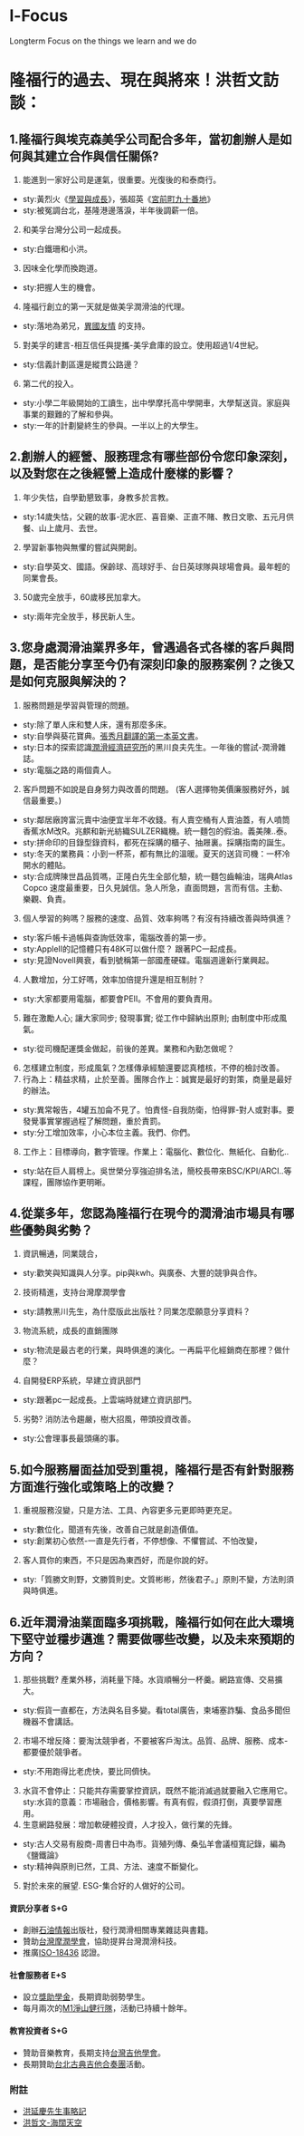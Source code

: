 # l-Focus

Longterm Focus on the things we learn and we do

 
# 隆福行的過去、現在與將來！洪哲文訪談：

## 1.隆福行與埃克森美孚公司配合多年，當初創辦人是如何與其建立合作與信任關係?
1. 能進到一家好公司是運氣，很重要。光復後的和泰商行。 
- sty:黃烈火《[學習與成長](http://tbdb.ntnu.edu.tw/showBIO.jsp?id=20D5EE10-E2C3-2295-F53F-2768D2FCD0BE)》，張超英《[宮前町九十番地](https://www.thenewslens.com/article/49345)》
- sty:被冤調台北，基隆港邊落淚，半年後調薪一倍。
2. 和美孚台灣分公司一起成長。 
- sty:白鐵珊和小洪。
3. 因味全化學而換跑道。
- sty:把握人生的機會。
4. 隆福行創立的第一天就是做美孚潤滑油的代理。
- sty:落地為弟兄，[異國友情](https://ykhong.oil.com.tw/monty_01.html) 的支持。
5. 對美孚的建言-相互信任與提攜-美孚倉庫的設立。使用超過1/4世紀。
- sty:信義計劃區還是縱貫公路邊？
6. 第二代的投入。 
- sty:小學二年級開始的工讀生，出中學摩托高中學開車，大學幫送貨。家庭與事業的艱難的了解和參與。
- sty:一年的計劃變終生的參與。一半以上的大學生。

## 2.創辦人的經營、服務理念有哪些部份令您印象深刻，以及對您在之後經營上造成什麼樣的影響？
1. 年少失怙，自學勤懇致事，身教多於言教。 
- sty:14歲失怙，父親的故事-泥水匠、喜音樂、正直不賭、教日文歌、五元月供餐、山上歲月、去世。
2. 學習新事物與無懼的嘗試與開創。
- sty:自學英文、國語。保齡球、高球好手、台日英球隊與球場會員。最年輕的同業會長。
3. 50歲完全放手，60歲移民加拿大。
- sty:兩年完全放手，移民新人生。


## 3.您身處潤滑油業界多年，曾遇過各式各樣的客戶與問題，是否能分享至今仍有深刻印象的服務案例？之後又是如何克服與解決的？
1. 服務問題是學習與管理的問題。 
- sty:除了單人床和雙人床，還有那麼多床。 
- sty:自學與葵花寶典。[張秀月翻譯的第一本英文書](https://www.amazon.com/Lubricants-cutting-fluids-coolants-Wilbert/dp/0843608129)。
- sty:日本的探索認識[潤滑經濟研究所](https://www.juntsu.co.jp/)的黑川良夫先生。一年後的嘗試-潤滑雜誌。 
- sty:電腦之路的兩個貴人。
2. 客戶問題不如說是自身努力與改善的問題。 (客人選擇物美價廉服務好外，誠信最重要。)
- sty:鄰居廠誇富沅賣中油便宜半年不收錢。有人賣空桶有人賣油蓋，有人噴筒香蕉水M改R。兆麒和新光紡織SULZER織機。統一麵包的假油。義美陳..泰。
- sty:拼命印的目錄型錄資料，都死在採購的櫃子、抽屜裏。採購指南的誕生。
- sty:冬天的業務員：小到一杯茶，都有無比的溫暖。夏天的送貨司機：一杯冷開水的體貼。
- sty:合成牌陳世昌品質嗎，正隆白先生全部化驗，統一麵包齒輪油，瑞典Atlas Copco  速度最重要，日久見誠信。急人所急，直面問題，言而有信。主動、樂觀、負責。
3. 個人學習的夠嗎？服務的速度、品質、效率夠嗎？有沒有持續改善與時俱進？
- sty:客戶帳卡過帳與查詢低效率，電腦改善的第一步。 
- sty:AppleII的記憶體只有48K可以做什麼？ 跟著PC一起成長。 
- sty:見證Novell興衰，看到號稱第一部國產硬碟。電腦週邊新行業興起。
4. 人數增加，分工好嗎，效率加倍提升還是相互制肘？
- sty:大家都要用電腦，都要會PEII。不會用的要負責用。
5. 難在激勵人心; 讓大家同步; 發現事實; 從工作中歸納出原則; 由制度中形成風氣。
- sty:從司機配運獎金做起，前後的差異。業務和內勤怎做呢？
6. 怎樣建立制度，形成風氣？怎樣傳承經驗還要認真稽核，不停的檢討改善。
7. 行為上：精益求精，止於至善。團隊合作上：誠實是最好的對策，商量是最好的辦法。
- sty:異常報告，4罐五加侖不見了。怕責怪-自我防衛，怕得罪-對人或對事。要發覺事實掌握過程了解問題，重於責罰。
- sty:分工增加效率，小心本位主義。我們、你們。
8. 工作上：目標導向，數字管理。作業上：電腦化、數位化、無紙化、自動化..
- sty:站在巨人肩榜上。吳世榮分享強迫排名法，簡校長帶來BSC/KPI/ARCI..等課程，團隊協作更明晰。

## 4.從業多年，您認為隆福行在現今的潤滑油市場具有哪些優勢與劣勢？
1. 資訊暢通，同業競合，
- sty:歡笑與知識與人分享。pip與kwh。與廣泰、大豐的競爭與合作。
2. 技術精進，支持台灣摩潤學會
- sty:請教黑川先生，為什麼版此出版社？同業怎麼願意分享資料？
3. 物流系統，成長的直銷團隊
- sty:物流是最古老的行業，與時俱進的演化。一再扁平化經銷商在那裡？做什麼？
4. 自開發ERP系統，早建立資訊部門
- sty:跟著pc一起成長。上雲端時就建立資訊部門。
5. 劣勢? 消防法令趨嚴，樹大招風，帶頭投資改善。
- sty:公會理事長最頭痛的事。

## 5.如今服務層面益加受到重視，隆福行是否有針對服務方面進行強化或策略上的改變？
1. 重視服務沒變，只是方法、工具、內容更多元更即時更充足。
- sty:數位化，聞道有先後，改善自己就是創造價值。
- sty:創業初心依然-一直是先行者，不停想像、不懼嘗試、不怕改變，
2. 客人買你的東西，不只是因為東西好，而是你說的好。 
- sty:「質勝文則野，文勝質則史。文質彬彬，然後君子。」原則不變，方法則須與時俱進。

## 6.近年潤滑油業面臨多項挑戰，隆福行如何在此大環境下堅守並穩步邁進？需要做哪些改變，以及未來預期的方向？
1. 那些挑戰? 產業外移，消耗量下降。水貨順暢分一杯羹。網路宣傳、交易擴大。
- sty:假貨一直都在，方法與名目多變。看total廣告，柬埔塞詐騙、食品多聞但機器不會講話。
2. 市場不增反降：要淘汰競爭者，不要被客戶淘汰。品質、品牌、服務、成本-都要優於競爭者。
- sty:不用跑得比老虎快，要比同儕快。
3. 水貨不會停止：只能共存需要掌控資訊，既然不能消滅過就要融入它應用它。
sty:水貨的意義：市場融合，價格影響。有真有假，假須打倒，真要學習應用。
4. 生意網路發展：增加軟硬體投資，人才投入，做行業的先鋒。
- sty:古人交易有殷商-周書日中為市。貨殖列傳、桑弘羊會議桓寬記錄，編為《鹽鐵論》
- sty:精神與原則已然，工具、方法、速度不斷變化。

5. 對於未來的展望. ESG-集合好的人做好的公司。
#### 資訊分享者 S+G
- 創辦[石油情報](https://www.oil.net.tw/)出版社，發行潤滑相關專業雜誌與書籍。
- 贊助[台灣摩潤學會](https://www.tstt.org.tw/)，協助提昇台灣潤滑科技。
- 推廣[ISO-18436](http://www.iso18436.tw/) 認證。
#### 社會服務者 E+S
- 設立[獎助學金](https://www.oil.com.tw/active_scholarship)，長期資助弱勢學生。
- 每月兩次的[M1淨山健行隊](https://www.oil.com.tw/active_hiking)，活動已持續十餘年。
#### 教育投資者 S+G
- 贊助音樂教育，長期支持[台灣吉他學會](http://www.guitar.org.tw/)。
- 長期贊助[台北古典吉他合奏團](https://www.facebook.com/tge2015/)活動。



### 附註
- [洪延慶先生事略記](https://ykhong.oil.com.tw/)
- [洪哲文-海闊天空](https://sites.google.com/view/htw2021/)

